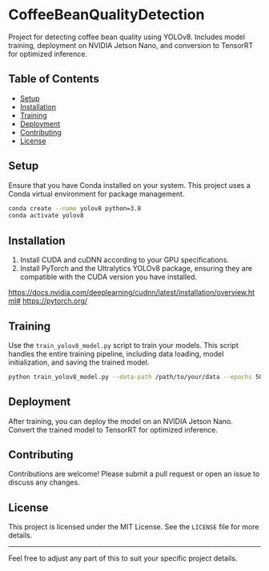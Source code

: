 # CoffeeBeanQualityDetection
Project for detecting coffee bean quality using YOLOv8. Includes model training, deployment on NVIDIA Jetson Nano, and conversion to TensorRT for optimized inference.

## Table of Contents
- [Setup](#setup)
- [Installation](#installation)
- [Training](#training)
- [Deployment](#deployment)
- [Contributing](#contributing)
- [License](#license)

## Setup

Ensure that you have Conda installed on your system. This project uses a Conda virtual environment for package management.

```bash
conda create --name yolov8 python=3.8
conda activate yolov8
```

## Installation

1. Install CUDA and cuDNN according to your GPU specifications.
2. Install PyTorch and the Ultralytics YOLOv8 package, ensuring they are compatible with the CUDA version you have installed.

https://docs.nvidia.com/deeplearning/cudnn/latest/installation/overview.html#
https://pytorch.org/

## Training

Use the `train_yolov8_model.py` script to train your models. This script handles the entire training pipeline, including data loading, model initialization, and saving the trained model.

```bash
python train_yolov8_model.py --data-path /path/to/your/data --epochs 50 --batch-size 16
```

## Deployment

After training, you can deploy the model on an NVIDIA Jetson Nano. Convert the trained model to TensorRT for optimized inference.

## Contributing

Contributions are welcome! Please submit a pull request or open an issue to discuss any changes.

## License

This project is licensed under the MIT License. See the `LICENSE` file for more details.

---

Feel free to adjust any part of this to suit your specific project details.
